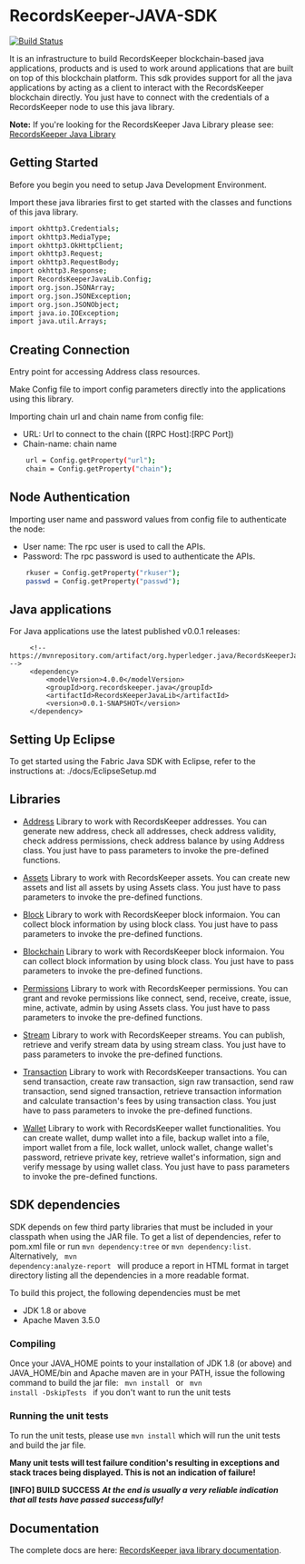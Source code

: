  RecordsKeeper-JAVA-SDK
 =========================
 [![Build Status](https://travis-ci.com/RecordsKeeper/recordskeeper-java-sdk.svg?branch=master)](https://travis-ci.org/RecordsKeeper/recordskeeper-java-sdk)

It is an infrastructure to build RecordsKeeper blockchain-based java applications, products and is used to work around applications that are built on top of this blockchain platform. This sdk provides support for all the java applications by acting as a client to interact with the RecordsKeeper blockchain directly. You just have to connect with the credentials of a RecordsKeeper node to use this java library.

**Note:** If you're looking for the RecordsKeeper Java Library please see: [RecordsKeeper Java Library](https://github.com/RecordsKeeper/recordskeeper-java-sdk/tree/master/doc/RecordsKeeperJava)


## Getting Started

Before you begin you need to setup Java Development Environment.

Import these java libraries first to get started with the classes and functions of this java library.


```bash
import okhttp3.Credentials;
import okhttp3.MediaType;
import okhttp3.OkHttpClient;
import okhttp3.Request;
import okhttp3.RequestBody;
import okhttp3.Response;
import RecordsKeeperJavaLib.Config;
import org.json.JSONArray;
import org.json.JSONException;
import org.json.JSONObject;
import java.io.IOException;
import java.util.Arrays;
```


Creating Connection
-------------------

Entry point for accessing Address class resources.

Make Config file to import config parameters directly into the applications using this library.
   
Importing chain url and chain name from config file:

* URL: Url to connect to the chain ([RPC Host]:[RPC Port])
* Chain-name: chain name

```bash
    url = Config.getProperty("url");
    chain = Config.getProperty("chain");
``` 

Node Authentication
-------------------

Importing user name and password values from config file to authenticate the node:

* User name: The rpc user is used to call the APIs.
* Password: The rpc password is used to authenticate the APIs.

```bash   
    rkuser = Config.getProperty("rkuser");
    passwd = Config.getProperty("passwd");
``` 
## Java applications
For Java applications use the latest published v0.0.1 releases:
```
     <!-- https://mvnrepository.com/artifact/org.hyperledger.java/RecordsKeeperJavaLib -->
     <dependency>
         <modelVersion>4.0.0</modelVersion>
         <groupId>org.recordskeeper.java</groupId>
         <artifactId>RecordsKeeperJavaLib</artifactId>
         <version>0.0.1-SNAPSHOT</version>
     </dependency>

```

Setting Up Eclipse
------------------
To get started using the Fabric Java SDK with Eclipse, refer to the instructions at: ./docs/EclipseSetup.md

## Libraries

- [Address](https://github.com/RecordsKeeper/recordskeeper-java-sdk/blob/master/src/RecordsKeeperJavaLib/address.java) Library to work with RecordsKeeper addresses. You can generate new address, check all addresses, check address validity, check address permissions, check address balance by using Address class. You just have to pass parameters to invoke the pre-defined functions.

- [Assets](https://github.com/RecordsKeeper/recordskeeper-java-sdk/blob/master/src/RecordsKeeperJavaLib/Assets.java) Library to work with RecordsKeeper assets. You can create new assets and list all assets by using Assets class. You just have to pass parameters to invoke the pre-defined functions.

- [Block](https://github.com/RecordsKeeper/recordskeeper-java-sdk/blob/master/src/RecordsKeeperJavaLib/block.java) Library to work with RecordsKeeper block informaion. You can collect block information by using block class. You just have to pass parameters to invoke the pre-defined functions.

- [Blockchain](https://github.com/RecordsKeeper/recordskeeper-java-sdk/blob/master/src/RecordsKeeperJavaLib/Blockchain.java) Library to work with RecordsKeeper block informaion. You can collect block information by using block class. You just have to pass parameters to invoke the pre-defined functions.

- [Permissions](https://github.com/RecordsKeeper/recordskeeper-java-sdk/blob/master/src/RecordsKeeperJavaLib/Permissions.java) Library to work with RecordsKeeper permissions. You can grant and revoke permissions like connect, send, receive, create, issue, mine, activate, admin by using Assets class. You just have to pass parameters to invoke the pre-defined functions.

- [Stream](https://github.com/RecordsKeeper/recordskeeper-java-sdk/blob/master/src/RecordsKeeperJavaLib/stream.java) Library to work with RecordsKeeper streams. You can publish, retrieve and verify stream data by using stream class. You just have to pass parameters to invoke the pre-defined functions.

- [Transaction](https://github.com/RecordsKeeper/recordskeeper-java-sdk/blob/master/src/RecordsKeeperJavaLib/transactions.java) Library to work with RecordsKeeper transactions. You can send transaction, create raw transaction, sign raw transaction, send raw transaction, send signed transaction, retrieve transaction information and calculate transaction's fees by using transaction class. You just have to pass parameters to invoke the pre-defined functions.

- [Wallet](https://github.com/RecordsKeeper/recordskeeper-java-sdk/blob/master/src/RecordsKeeperJavaLib/Wallet.java) Library to work with RecordsKeeper wallet functionalities. You can create wallet, dump wallet into a file, backup wallet into a file, import wallet from a file, lock wallet, unlock wallet, change wallet's password, retrieve private key, retrieve wallet's information, sign and verify message by using wallet class. You just have to pass parameters to invoke the pre-defined functions.


## SDK dependencies
SDK depends on few third party libraries that must be included in your classpath when using the JAR file. To get a list of dependencies, refer to pom.xml file or run
<code>mvn dependency:tree</code> or <code>mvn dependency:list</code>.
Alternatively, <code> mvn dependency:analyze-report </code> will produce a report in HTML format in target directory listing all the dependencies in a more readable format.

To build this project, the following dependencies must be met
 * JDK 1.8 or above
 * Apache Maven 3.5.0

### Compiling

Once your JAVA_HOME points to your installation of JDK 1.8 (or above) and JAVA_HOME/bin and Apache maven are in your PATH, issue the following command to build the jar file:
<code>
  mvn install
</code>
or
<code>
  mvn install -DskipTests
</code> if you don't want to run the unit tests

### Running the unit tests
To run the unit tests, please use <code>mvn install</code> which will run the unit tests and build the jar file.

**Many unit tests will test failure condition's resulting in exceptions and stack traces being displayed. This is not an indication of failure!**

**[INFO] BUILD SUCCESS**  **_At the end is usually a very reliable indication that all tests have passed successfully!_**


## Documentation

The complete docs are here: [RecordsKeeper java library documentation](https://github.com/RecordsKeeper/recordskeeper-java-sdk/tree/master/doc/RecordsKeeperJava).

